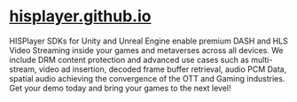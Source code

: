 # [hisplayer.github.io](https://hisplayer.github.io)

HISPlayer SDKs for Unity and Unreal Engine enable premium DASH and HLS Video Streaming inside your games and metaverses across all devices. 
We include DRM content protection and advanced use cases such as multi-stream, video ad insertion, decoded frame buffer retrieval, audio PCM Data, spatial audio achieving the convergence of the OTT and Gaming industries. Get your demo today and bring your games to the next level!


